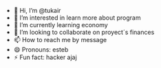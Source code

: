 - 👋 Hi, I’m @tukair
- 👀 I’m interested in learn more about program      
- 🌱 I’m currently learning economy
- 💞️ I’m looking to collaborate on proyect´s finances
- 📫 How to reach me by message
- 😄 Pronouns: esteb
- ⚡ Fun fact: hacker ajaj

<!---
tukair/tukair is a ✨ special ✨ repository because its `README.md` (this file) appears on your GitHub profile.
You can click the Preview link to take a look at your changes.
--->
